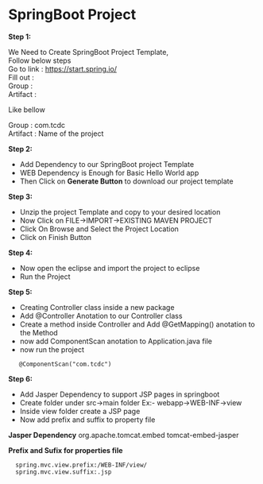 # SpringBoot Project


**Step 1:**<br/>

   We Need to Create SpringBoot Project Template, <br/>
   Follow below steps <br/>
   Go to link : https://start.spring.io/ <br/>
   Fill out : <br/>
   Group : <br/>
   Artifact : <br/>
   
   Like bellow <br/>
   
   Group : com.tcdc <br/>
   Artifact : Name of the project <br/>
   
**Step 2:** <br/>

<ul>
   <li>Add Dependency to our SpringBoot project Template</li>
<li>WEB Dependency is Enough for Basic Hello World app</li>
<li>Then Click on <b >Generate Button</b> to download our project template</li>
</ul>

<b>Step 3:</b> <br/>
<ul>
<li>Unzip the project Template and copy to your desired location</li>
 <li>Now Click on FILE->IMPORT->EXISTING MAVEN PROJECT</li>
 <li>Click On Browse and Select the Project Location</li>
  <li>Click on Finish Button</li>
</ul>

<b>Step 4:</b> <br/> 
<ul>
<li>Now open the eclipse and import the project to eclipse</li>
 <li>Run the Project</li>
</ul>

  <b>Step 5:</b> <br/>
<ul>
  <li>Creating Controller class inside a new package</li>
  <li>Add @Controller Anotation to our Controller class</li>
  <li>Create a method inside Controller and Add @GetMapping() anotation to the Method</li>
  <li>now add ComponentScan anotation to Application.java file</li>
  <li>now run the project</li>
</ul>
       
       @ComponentScan("com.tcdc")

<b>Step 6:</b> <br/>
<ul>
<li>Add Jasper Dependency to support JSP pages in springboot</li>
 <li>Create folder under src->main folder Ex:- webapp->WEB-INF->view </li>
 <li>Inside view folder create a JSP page</li>
 <li>Now add prefix and suffix to property file</li>
 </ul>
 
 <b>Jasper Dependency</b>
      	<dependency>
			<groupId>org.apache.tomcat.embed</groupId>
			<artifactId>tomcat-embed-jasper</artifactId>
		</dependency>
      
 <b>Prefix and Sufix for properties file</b>
      
      spring.mvc.view.prefix:/WEB-INF/view/
      spring.mvc.view.suffix:.jsp
      

      


